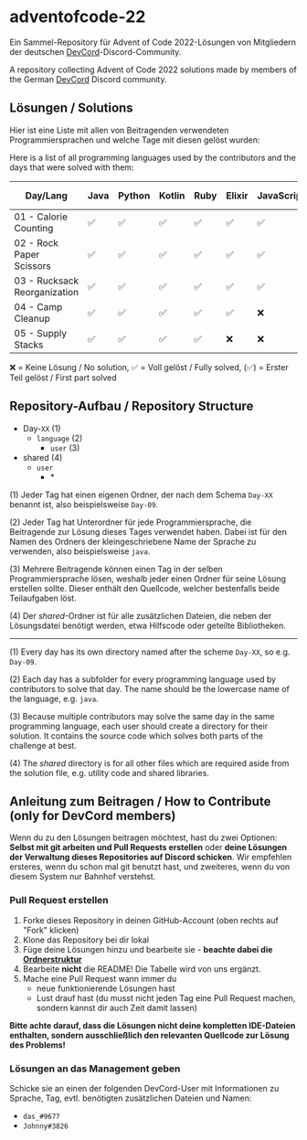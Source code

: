 # adventofcode-22

Ein Sammel-Repository für Advent of Code 2022-Lösungen von Mitgliedern der deutschen [DevCord](https://discord.gg/tNMq2K4)-Discord-Community.

A repository collecting Advent of Code 2022 solutions made by members of the German [DevCord](https://discord.gg/tNMq2K4) Discord community.

## Lösungen / Solutions

Hier ist eine Liste mit allen von Beitragenden verwendeten Programmiersprachen und welche Tage mit diesen gelöst wurden:

Here is a list of all programming languages used by the contributors and the days that were solved with them:

| Day/Lang                     | Java | Python | Kotlin | Ruby | Elixir | JavaScript | Perl | C  | Clojure | Haskell | Nim | C# | Scala | C++ | Go | Groovy | Rust | BQN | T-SQL | TypeScript |
|------------------------------|------|--------|--------|------|--------|------------|------|----|---------|---------|-----|----|-------|-----|----|--------|------|-----|-------|------------|
| 01 - Calorie Counting        | ✅   | ✅     | ✅     | ✅   | ✅     | ✅         | ✅   | ✅ | ✅      | ✅      | ✅  | ✅ | ✅    | ✅  | ✅ | ✅     | ✅   | ✅  | ✅    | ✅         |
| 02 - Rock Paper Scissors     | ✅   | ✅     | ✅     | ✅   | ✅     | ✅         | ✅   | ✅ | ❌      | ✅      | ✅  | ✅ | ✅    | ✅  | ✅ | ✅     | ✅   | ✅  | ❌    | ✅         |
| 03 - Rucksack Reorganization | ✅   | ✅     | ✅     | ✅   | ✅     | ✅         | ✅   | ✅ | ❌      | ✅      | ✅  | ❌ | ✅    | ✅  | ❌ | ✅     | ✅   | ✅  | ❌    | ✅         |
| 04 - Camp Cleanup            | ✅   | ✅     | ✅     | ✅   | ✅     | ❌         | ✅   | ✅ | ✅      | ✅      | ✅  | ❌ | ❌    | ❌  | ❌ | ❌     | ✅   | ✅  | ❌    | ✅         |
| 05 - Supply Stacks           | ✅   | ✅     | ✅     | ✅   | ❌     | ❌         | ✅   | ✅ | ✅      | ❌      | ✅  | ❌ | ❌    | ✅  | ❌ | ✅     | ❌   | ❌  | ❌    | ❌         |


❌   = Keine Lösung / No solution,
✅   = Voll gelöst / Fully solved,
(✅) = Erster Teil gelöst / First part solved

## Repository-Aufbau / Repository Structure
- Day-`XX`       (1) 
  - `language`        (2)
    - `user`    (3)
- shared        (4)
  - `user`
    - \*    

(1) Jeder Tag hat einen eigenen Ordner, der nach dem Schema `Day-XX` benannt ist, also beispielsweise `Day-09`.

(2) Jeder Tag hat Unterordner für jede Programmiersprache, die Beitragende zur Lösung dieses Tages verwendet haben. Dabei ist für den Namen des Ordners der kleingeschriebene Name der Sprache zu verwenden, also beispielsweise `java`.

(3) Mehrere Beitragende können einen Tag in der selben Programmiersprache lösen, weshalb jeder einen Ordner für seine Lösung erstellen sollte. Dieser enthält den Quellcode, welcher bestenfalls beide Teilaufgaben löst.

(4) Der *shared*-Ordner ist für alle zusätzlichen Dateien, die neben der Lösungsdatei benötigt werden, etwa Hilfscode oder geteilte Bibliotheken.

---

(1) Every day has its own directory named after the scheme `Day-XX`, so e.g. `Day-09`.

(2) Each day has a subfolder for every programming language used by contributors to solve that day. The name should be the lowercase name of the language, e.g. `java`. 

(3) Because multiple contributors may solve the same day in the same programming language, each user should create a directory for their solution. It contains the source code which solves both parts of the challenge at best.

(4) The *shared* directory is for all other files which are required aside from the solution file, e.g. utility code and shared libraries.

## Anleitung zum Beitragen / How to Contribute (only for DevCord members)
Wenn du zu den Lösungen beitragen möchtest, hast du zwei Optionen: **Selbst mit git arbeiten und Pull Requests erstellen** oder **deine Lösungen der Verwaltung dieses Repositories auf Discord schicken**. Wir empfehlen ersteres, wenn du schon mal git benutzt hast, und zweiteres, wenn du von diesem System nur Bahnhof verstehst.

### Pull Request erstellen

1. Forke dieses Repository in deinen GitHub-Account (oben rechts auf "Fork" klicken)
2. Klone das Repository bei dir lokal
3. Füge deine Lösungen hinzu und bearbeite sie - **beachte dabei die [Ordnerstruktur](#repository-aufbau--repository-structure)**
4. Bearbeite **nicht** die README! Die Tabelle wird von uns ergänzt.
5. Mache eine Pull Request wann immer du
   - neue funktionierende Lösungen hast
   - Lust drauf hast (du musst nicht jeden Tag eine Pull Request machen, sondern kannst dir auch Zeit damit lassen)

**Bitte achte darauf, dass die Lösungen nicht deine kompletten IDE-Dateien enthalten, sondern ausschließlich den relevanten Quellcode zur Lösung des Problems!**

### Lösungen an das Management geben
Schicke sie an einen der folgenden DevCord-User mit Informationen zu Sprache, Tag, evtl. benötigten zusätzlichen Dateien und Namen:
   - `das_#9677`
   - `Johnny#3826`
   
